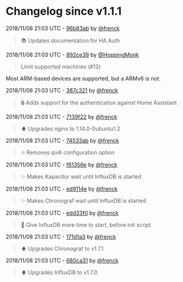 # Changelog since v1.1.1

2018/11/08 21:03 UTC - [96b83ab](https://github.com/hassio-addons/addon-influxdb/commit/96b83abfdfd036b793218465448e1d326d3ce296) by [@frenck](https://github.com/frenck)
> :books: Updates documentation for HA Auth 

2018/11/08 21:03 UTC - [892ce39](https://github.com/hassio-addons/addon-influxdb/commit/892ce39fbcf6954656fab520dc078ff59837b7c1) by [@HoppingMonk](https://github.com/HoppingMonk)
> Limit supported machines (#12)

Most ARM-based devices are supported, but a ARMv6 is not. 

2018/11/08 21:03 UTC - [387c321](https://github.com/hassio-addons/addon-influxdb/commit/387c321f5c5aa56e1e4e2d3b1b4c86b0eab88681) by [@frenck](https://github.com/frenck)
> :lock: Adds support for the authentication against Home Assistant 

2018/11/08 21:03 UTC - [7139f22](https://github.com/hassio-addons/addon-influxdb/commit/7139f222bbd4201ac06a6d38a0815522499e2ace) by [@frenck](https://github.com/frenck)
> :arrow_up: Upgrades nginx to 1.14.0-0ubuntu1.2 

2018/11/08 21:03 UTC - [74533ab](https://github.com/hassio-addons/addon-influxdb/commit/74533ab5a9c4f17c938d58b64aa5a7fb2c1d0b95) by [@frenck](https://github.com/frenck)
> :fire: Removes ipv6 configuration option 

2018/11/08 21:03 UTC - [f81356e](https://github.com/hassio-addons/addon-influxdb/commit/f81356eaf5f72bacae0b03f988aa1895fa055a07) by [@frenck](https://github.com/frenck)
> :sparkles: Makes Kapacitor wait until InfluxDB is started 

2018/11/08 21:03 UTC - [ed9114e](https://github.com/hassio-addons/addon-influxdb/commit/ed9114e874e5ae89ffdaefbf615261763e8ba7b9) by [@frenck](https://github.com/frenck)
> :sparkles: Makes Chronograf wait until InfluxDB is started 

2018/11/08 21:03 UTC - [edd33f0](https://github.com/hassio-addons/addon-influxdb/commit/edd33f03f40211ef8cfc7f11f51ab3a539d690d3) by [@frenck](https://github.com/frenck)
> :shirt: Give InfluxDB more time to start, before init script 

2018/11/08 21:03 UTC - [171d1a3](https://github.com/hassio-addons/addon-influxdb/commit/171d1a3c8e88f4b91ee6edbe92a3dd3ed4b3a9b3) by [@frenck](https://github.com/frenck)
> :arrow_up: Upgrades Chronograf to v1.7.1 

2018/11/08 21:03 UTC - [680ca31](https://github.com/hassio-addons/addon-influxdb/commit/680ca3100e5c805a632c1a7c42460de54ad3fa00) by [@frenck](https://github.com/frenck)
> :arrow_up: Upgrades InfluxDB to v1.7.0 

